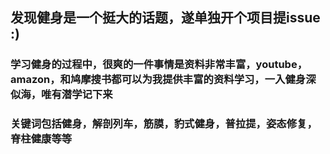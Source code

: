 ## 发现健身是一个挺大的话题，遂单独开个项目提issue :)

### 学习健身的过程中，很爽的一件事情是资料非常丰富，youtube，amazon，和鸠摩搜书都可以为我提供丰富的资料学习，一入健身深似海，唯有潜学记下来

### 关键词包括健身，解剖列车，筋膜，豹式健身，普拉提，姿态修复，脊柱健康等等
